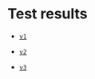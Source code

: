 # Test results

- [`v1`](https://github.com/edoardottt/offensive-onos/tree/main/detection/log-analysis/tests/v1)

- [`v2`](https://github.com/edoardottt/offensive-onos/tree/main/detection/log-analysis/tests/v2)

- [`v3`](https://github.com/edoardottt/offensive-onos/tree/main/detection/log-analysis/tests/v3)
